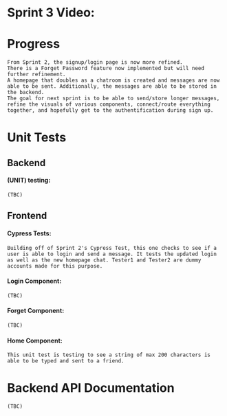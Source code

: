 # Sprint 3 Video:
    
# Progress
    From Sprint 2, the signup/login page is now more refined. 
    There is a Forget Password feature now implemented but will need further refinement. 
    A homepage that doubles as a chatroom is created and messages are now able to be sent. Additionally, the messages are able to be stored in
    the backend.
    The goal for next sprint is to be able to send/store longer messages, refine the visuals of various components, connect/route everything
    together, and hopefully get to the authentification during sign up.

# Unit Tests
## Backend
#### (UNIT) testing:
    (TBC)
## Frontend
#### Cypress Tests:
    Building off of Sprint 2's Cypress Test, this one checks to see if a user is able to login and send a message. It tests the updated login
    as well as the new homepage chat. Tester1 and Tester2 are dummy accounts made for this purpose.
#### Login Component:
    (TBC)
#### Forget Component:
    (TBC)
#### Home Component:
    This unit test is testing to see a string of max 200 characters is able to be typed and sent to a friend.

# Backend API Documentation
    (TBC)
